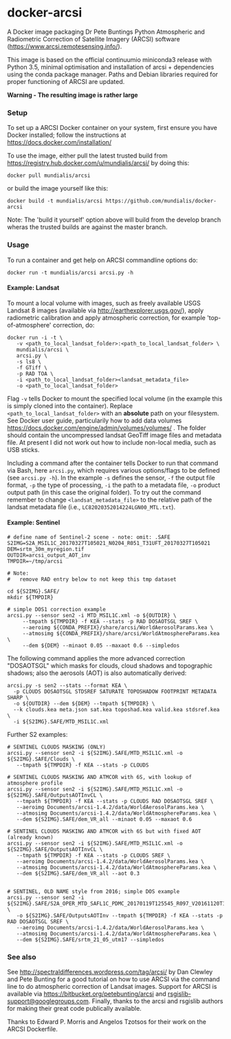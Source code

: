 # docker-arcsi
A Docker image packaging Dr Pete Buntings Python Atmospheric and Radiometric Correction of Satellite Imagery (ARCSI) software (https://www.arcsi.remotesensing.info/).

This image is based on the official continuumio miniconda3 release with Python 3.5, minimal optimisation and installation of arcsi + dependencies using the conda package manager. Paths and Debian libraries required for proper functioning of ARCSI are updated.

**Warning - The resulting image is rather large**

### Setup
To set up a ARCSI Docker container on your system, first ensure you have Docker installed; follow the instructions at https://docs.docker.com/installation/

To use the image, either pull the latest trusted build from https://registry.hub.docker.com/u/mundialis/arcsi/ by doing this:

`docker pull mundialis/arcsi`

or build the image yourself like this:

`docker build -t mundialis/arcsi https://github.com/mundialis/docker-arcsi`

Note: The 'build it yourself' option above will build from the develop branch wheras the trusted builds are against the master branch.

### Usage
To run a container and get help on ARCSI commandline options do:

`docker run -t mundialis/arcsi arcsi.py -h`

#### Example: Landsat
To mount a local volume with images, such as freely available USGS Landsat 8 images (available via http://earthexplorer.usgs.gov/), apply radiometric calibration and apply atmospheric correction, for example 'top-of-atmosphere' correction, do:

```
docker run -i -t \
   -v <path_to_local_landsat_folder>:<path_to_local_landsat_folder> \
   mundialis/arcsi \
   arcsi.py \
   -s ls8 \
   -f GTiff \
   -p RAD TOA \
   -i <path_to_local_landsat_folder><landsat_metadata_file>
   -o <path_to_local_landsat_folder>
```

Flag `-v` tells Docker to mount the specified local volume (in the example this is simply cloned into the container). Replace `<path_to_local_landsat_folder>` with an **absolute** path on your filesystem. See Docker user guide, particularily how to add data volumes https://docs.docker.com/engine/admin/volumes/volumes/ . The folder should contain the uncompressed landsat GeoTiff image files and metadata file. At present I did not work out how to include non-local media, such as USB sticks.

Including a command after the container tells Docker to run that command via Bash, here `arcsi.py`, which requires various options/flags to be defined (see `arcsi.py -h`). In the example `-s` defines the sensor, `-f` the output file format, `-p` the type of processing, `-i` the path to a metadata file, `-o` product output path (in this case the original folder). To try out the command remember to change `<landsat_metadata_file>` to the relative path of the landsat metadata file (i.e., `LC82020352014224LGN00_MTL.txt`). 

#### Example: Sentinel

```
# define name of Sentinel-2 scene - note: omit: .SAFE
S2IMG=S2A_MSIL1C_20170327T105021_N0204_R051_T31UFT_20170327T105021
DEM=srtm_30m_myregion.tif
OUTDIR=arcsi_output_AOT_inv
TMPDIR=~/tmp/arcsi

# Note:
#   remove RAD entry below to not keep this tmp dataset

cd ${S2IMG}.SAFE/
mkdir ${TMPDIR}

# simple DOS1 correction example
arcsi.py --sensor sen2 -i MTD_MSIL1C.xml -o ${OUTDIR} \
	 --tmpath ${TMPDIR} -f KEA --stats -p RAD DOSAOTSGL SREF \
	 --aeroimg ${CONDA_PREFIX}/share/arcsi/WorldAerosolParams.kea \
	 --atmosimg ${CONDA_PREFIX}/share/arcsi/WorldAtmosphereParams.kea \
	 --dem ${DEM} --minaot 0.05 --maxaot 0.6 --simpledos
```

The following command applies the more advanced correction "DOSAOTSGL" which masks for clouds, cloud shadows and topographic shadows; also the aerosols (AOT) is also automatically derived:

```
arcsi.py -s sen2 --stats --format KEA \
  -p CLOUDS DOSAOTSGL STDSREF SATURATE TOPOSHADOW FOOTPRINT METADATA SHARP \
  -o ${OUTDIR} --dem ${DEM} --tmpath ${TMPDIR} \
  --k clouds.kea meta.json sat.kea toposhad.kea valid.kea stdsref.kea \
  -i ${S2IMG}.SAFE/MTD_MSIL1C.xml
```

Further S2 examples:

```
# SENTINEL CLOUDS MASKING (ONLY)
arcsi.py --sensor sen2 -i ${S2IMG}.SAFE/MTD_MSIL1C.xml -o ${S2IMG}.SAFE/Clouds \
   --tmpath ${TMPDIR} -f KEA --stats -p CLOUDS

# SENTINEL CLOUDS MASKING AND ATMCOR with 6S, with lookup of atmosphere profile
arcsi.py --sensor sen2 -i ${S2IMG}.SAFE/MTD_MSIL1C.xml -o ${S2IMG}.SAFE/OutputsAOTInvCL \
   --tmpath ${TMPDIR} -f KEA --stats -p CLOUDS RAD DOSAOTSGL SREF \
   --aeroimg Documents/arcsi-1.4.2/data/WorldAerosolParams.kea \
   --atmosimg Documents/arcsi-1.4.2/data/WorldAtmosphereParams.kea \
   --dem ${S2IMG}.SAFE/dem_VR_all --minaot 0.05 --maxaot 0.6

# SENTINEL CLOUDS MASKING AND ATMCOR with 6S but with fixed AOT (already known)
arcsi.py --sensor sen2 -i ${S2IMG}.SAFE/MTD_MSIL1C.xml -o ${S2IMG}.SAFE/OutputsAOTInvCL \
   --tmpath ${TMPDIR} -f KEA --stats -p CLOUDS SREF \
   --aeroimg Documents/arcsi-1.4.2/data/WorldAerosolParams.kea \
   --atmosimg Documents/arcsi-1.4.2/data/WorldAtmosphereParams.kea \
   --dem ${S2IMG}.SAFE/dem_VR_all --aot 0.3


# SENTINEL, OLD NAME style from 2016; simple DOS example
arcsi.py --sensor sen2 -i ${S2IMG}.SAFE/S2A_OPER_MTD_SAFL1C_PDMC_20170119T125545_R097_V20161120T160552_20161120T160552.xml \
   -o ${S2IMG}.SAFE/OutputsAOTInv --tmpath ${TMPDIR} -f KEA --stats -p RAD DOSAOTSGL SREF \
   --aeroimg Documents/arcsi-1.4.2/data/WorldAerosolParams.kea \
   --atmosimg Documents/arcsi-1.4.2/data/WorldAtmosphereParams.kea \
   --dem ${S2IMG}.SAFE/srtm_21_05_utm17 --simpledos
```

### See also

See http://spectraldifferences.wordpress.com/tag/arcsi/ by Dan Clewley and Pete Bunting for a good tutorial on how to use ARCSI via the command line to do atmospheric correction of Landsat images. Support for ARCSI is available via https://bitbucket.org/petebunting/arcsi and rsgislib-support@googlegroups.com. Finally, thanks to the arcsi and rsgislib authors for making their great code publically available. 

Thanks to Edward P. Morris and Angelos Tzotsos for their work on the ARCSI Dockerfile.
